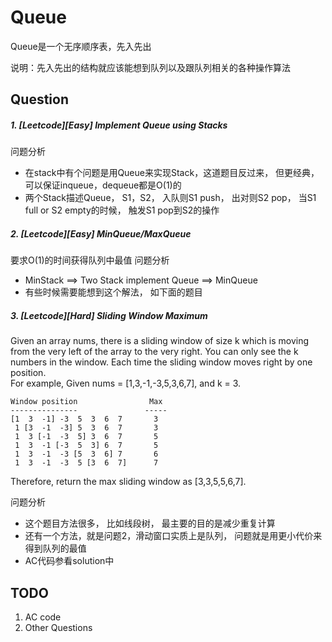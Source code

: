 # Queue

Queue是一个无序顺序表，先入先出

说明：先入先出的结构就应该能想到队列以及跟队列相关的各种操作算法

## Question
##### 1. [Leetcode][Easy] Implement Queue using Stacks	
    
问题分析
  - 在stack中有个问题是用Queue来实现Stack，这道题目反过来， 但更经典，可以保证inqueue，dequeue都是O(1)的
  - 两个Stack描述Queue， S1，S2， 入队则S1 push， 出对则S2 pop， 当S1 full or S2 empty的时候， 触发S1 pop到S2的操作

##### 2. [Leetcode][Easy] MinQueue/MaxQueue
要求O(1)的时间获得队列中最值
问题分析
  - MinStack ==> Two Stack implement Queue ==> MinQueue
  - 有些时候需要能想到这个解法， 如下面的题目

##### 3. [Leetcode][Hard] Sliding Window Maximum
Given an array nums, there is a sliding window of size k which is moving from the very left of the array to the very right. You can only see the k numbers in the window. Each time the sliding window moves right by one position.  
For example,
Given nums = [1,3,-1,-3,5,3,6,7], and k = 3.
```
Window position                Max
---------------               -----
[1  3  -1] -3  5  3  6  7       3
 1 [3  -1  -3] 5  3  6  7       3
 1  3 [-1  -3  5] 3  6  7       5
 1  3  -1 [-3  5  3] 6  7       5
 1  3  -1  -3 [5  3  6] 7       6
 1  3  -1  -3  5 [3  6  7]      7
```
Therefore, return the max sliding window as [3,3,5,5,6,7].

问题分析
  - 这个题目方法很多， 比如线段树， 最主要的目的是减少重复计算
  - 还有一个方法，就是问题2，滑动窗口实质上是队列， 问题就是用更小代价来得到队列的最值
  - AC代码参看solution中


## TODO
1. AC code
2. Other Questions